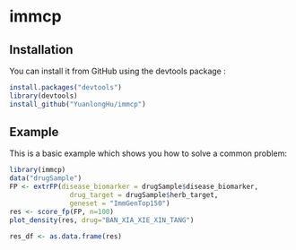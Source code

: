 
# immcp

<!-- badges: start -->
<!-- badges: end -->



## Installation

You can install it from GitHub using the devtools package :

``` r
install.packages("devtools")
library(devtools)
install_github("YuanlongHu/immcp")
```

## Example

This is a basic example which shows you how to solve a common problem:

``` r
library(immcp)
data("drugSample")
FP <- extrFP(disease_biomarker = drugSample$disease_biomarker,
               drug_target = drugSample$herb_target,
               geneset = "ImmGenTop150")
res <- score_fp(FP, n=100)
plot_density(res, drug="BAN_XIA_XIE_XIN_TANG")

res_df <- as.data.frame(res)
```

